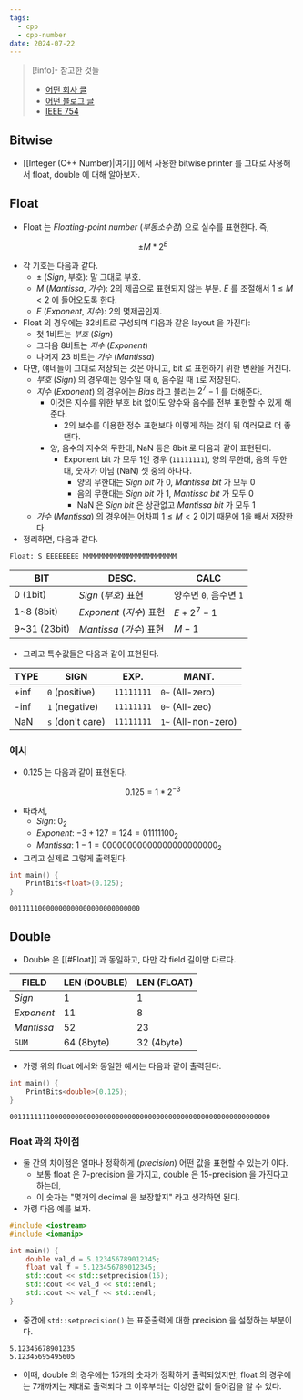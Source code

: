 ```yaml
---
tags:
  - cpp
  - cpp-number
date: 2024-07-22
---
```

> [!info]- 참고한 것들
> - [어떤 회사 글](https://www.log2base2.com/storage/how-float-values-are-stored-in-memory.html)
> - [어떤 블로그 글](https://velog.io/@hi_potato/Java%EC%9D%98-%EC%A0%95%EC%84%9D-%EC%8B%A4%EC%88%98%ED%98%95-float-double)
> - [IEEE 754](https://ieeexplore.ieee.org/document/8766229)

## Bitwise

- [[Integer (C++ Number)|여기]] 에서 사용한 bitwise printer 를 그대로 사용해서 float, double 에 대해 알아보자.

## Float

- Float 는 *Floating-point number* (*부동소수점*) 으로 실수를 표현한다. 즉,

$$
±M * 2^{E}
$$

- 각 기호는 다음과 같다.
	- $±$ (*Sign*, 부호): 말 그대로 부호.
	- $M$ (*Mantissa*, *가수*): 2의 제곱으로 표현되지 않는 부분. $E$ 를 조절해서 $1 ≤ M < 2$ 에 들어오도록 한다.
	- $E$ (*Exponent*, *지수*): 2의 몇제곱인지.
- Float 의 경우에는 32비트로 구성되며 다음과 같은 layout 을 가진다:
	- 첫 1비트는 *부호* (*Sign*)
	- 그다음 8비트는 *지수* (*Exponent*)
	- 나머지 23 비트는 *가수* (*Mantissa*)
- 다만, 얘네들이 그대로 저장되는 것은 아니고, bit 로 표현하기 위한 변환을 거친다.
	- *부호* (*Sign*) 의 경우에는 양수일 때 `0`, 음수일 때 `1`로 저장된다.
	- *지수* (*Exponent*) 의 경우에는 *Bias* 라고 불리는 $2^{7} - 1$ 를 더해준다.
		- 이것은 지수를 위한 부호 bit 없이도 양수와 음수를 전부 표현할 수 있게 해준다.
			- 2의 보수를 이용한 정수 표현보다 이렇게 하는 것이 뭐 여러모로 더 좋댄다.
		- 양, 음수의 지수와 무한대, NaN 등은 8bit 로 다음과 같이 표현된다.
			- Exponent bit 가 모두 1인 경우 (`11111111`), 양의 무한대, 음의 무한대, 숫자가 아님 (NaN) 셋 중의 하나다.
				- 양의 무한대는 *Sign bit* 가 0, *Mantissa bit* 가 모두 0
				- 음의 무한대는 *Sign bit* 가 1, *Mantissa bit* 가 모두 0
				- NaN 은 *Sign bit* 은 상관없고 *Mantissa bit* 가 모두 1
	- *가수* (*Mantissa*) 의 경우에는 어차피 $1 ≤ M < 2$ 이기 때문에 1을 빼서 저장한다.
- 정리하면, 다음과 같다.

```
Float: S EEEEEEEE MMMMMMMMMMMMMMMMMMMMMMM
```

| BIT          | DESC.                | CALC             |
| ------------ | -------------------- | ---------------- |
| 0 (1bit)     | *Sign* (*부호*) 표현     | 양수면 `0`, 음수면 `1` |
| 1~8 (8bit)   | *Exponent* (*지수*) 표현 | $E + 2^{7} - 1$  |
| 9~31 (23bit) | *Mantissa* (*가수*) 표현 | $M - 1$          |

- 그리고 특수값들은 다음과 같이 표현된다.

| TYPE | SIGN             | EXP.       | MANT.               |
| ---- | ---------------- | ---------- | ------------------- |
| +inf | `0` (positive)   | `11111111` | `0~` (All-zero)     |
| -inf | `1` (negative)   | `11111111` | `0~` (All-zeo)      |
| NaN  | `s` (don't care) | `11111111` | `1~` (All-non-zero) |

### 예시

- $0.125$ 는 다음과 같이 표현된다.

$$
0.125 = 1 * 2^{-3}
$$
- 따라서,
	- *Sign*: $0_{2}$
	- *Exponent*: $-3 + 127 = 124 = 01111100_{2}$
	- *Mantissa*: $1 - 1 = 00000000000000000000000_{2}$
- 그리고 실제로 그렇게 출력된다.

```cpp
int main() {
	PrintBits<float>(0.125);
}
```

```
00111110000000000000000000000000
```

## Double

- Double 은 [[#Float]] 과 동일하고, 다만 각 field 길이만 다르다.

| FIELD      | LEN (DOUBLE) | LEN (FLOAT) |
| ---------- | ------------ | ----------- |
| *Sign*     | 1            | 1           |
| *Exponent* | 11           | 8           |
| *Mantissa* | 52           | 23          |
| `SUM`      | 64 (8byte)   | 32 (4byte)  |

- 가령 위의 float 에서와 동일한 예시는 다음과 같이 출력된다.

```cpp
int main() {
	PrintBits<double>(0.125);
}
```

```
0011111111000000000000000000000000000000000000000000000000000000
```

### Float 과의 차이점

- 둘 간의 차이점은 얼마나 정확하게 (*precision*) 어떤 값을 표현할 수 있는가 이다.
	- 보통 float 은 7-precision 을 가지고, double 은 15-precision 을 가진다고 하는데,
	- 이 숫자는 "몇개의 decimal 을 보장할지" 라고 생각하면 된다.
- 가령 다음 예를 보자.

```cpp
#include <iostream>
#include <iomanip>

int main() {
	double val_d = 5.123456789012345;
	float val_f = 5.123456789012345;
	std::cout << std::setprecision(15);
	std::cout << val_d << std::endl;
	std::cout << val_f << std::endl;
}
```

- 중간에 `std::setprecision()` 는 표준출력에 대한 precision 을 설정하는 부분이다.

```
5.12345678901235
5.12345695495605
```

- 이때, double 의 경우에는 15개의 숫자가 정확하게 출력되었지만, float 의 경우에는 7개까지는 제대로 출력되다 그 이후부터는 이상한 값이 들어감을 알 수 있다.